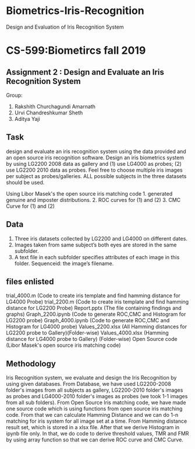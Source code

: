 # Biometrics-Iris-Recognition
Design and Evaluation of Iris Recognition System
# CS-599:Biometircs fall 2019 
## Assignment 2 :  Design and Evaluate an Iris Recognition System

Group:
  1. Rakshith Churchagundi Amarnath
  2. Urvi Chandreshkumar Sheth
  3. Aditya Yaji


## Task 

design and evaluate an iris recognition system using the data provided and an open source iris recognition software.  Design an iris biometrics system by using LG2200 2008 data as gallery and (1) use LG4000 as probes; (2) use LG2200 2010 data as probes. Feel free to choose multiple iris images per subject as probes/galleries. ALL possible subjects in the three datasets should be used.

Using Libor Masek's the open source iris matching code 
	1. generated genuine and imposter distributions.
	2. ROC curves for (1) and (2)
	3. CMC Curve for (1) and (2)


## Data
1. Three iris datasets collected by LG2200 and LG4000 on different dates.
2. Images taken from same subject’s both eyes are stored in the same subfolder.
3. A text file in each subfolder specifies attributes of each image in this folder. Sequenceid: the image’s filename.


## files enlisted
trial_4000.m (Code to create iris template and find hamming distance for LG4000 Probe)
trial_2200.m (Code to create iris template and find hamming distance for LG2200 Probe)
Report.pptx (The file containing findings and graphs)
Graph_2200.ipynb (Code to generate ROC,CMC and Histogram for LG2200 probe)
Graph_4000.ipynb (Code to generate ROC,CMC and Histogram for LG4000 probe)
Values_2200.xlsx (All Hamming distances for LG2200 probe to Gallery)(Folder-wise)
Values_4000.xlsx (Hamming distance for LG4000 probe to Gallery) (Folder-wise)
Open Source code (Libor Masek's open source iris matching code)


## Methodology

Iris Recognition system, we evaluate and design the Iris Recognition by using given databases.
From Database, we have used LG2200-2008 folder's images from all subjects as gallery, LG2200-2010 folder's  images as probes and LG4000-2010 folder's images as probes (we took 1-1 images from all sub folders). 
From Open Source Iris matching code, we have made one source code which is using functions from open source iris matching code. From that we can calculate Hamming Distance and we can do 1-n matching for iris system for all image set at a time. From Hamming distance result set, which is stored in a xlsx file. 
After that we derive Histogram in ipynb file only. In that, we do code to derive threshold values, TMR and FMR by using array function so that we can derive ROC curve and CMC Curve.

